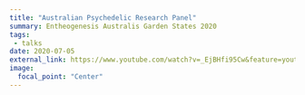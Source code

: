 ```yaml
---
title: "Australian Psychedelic Research Panel"
summary: Entheogenesis Australis Garden States 2020
tags:
 - talks
date: 2020-07-05
external_link: https://www.youtube.com/watch?v=_EjBHfi95Cw&feature=youtu.be
image:
  focal_point: "Center"
---
```

